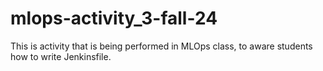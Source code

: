 # mlops-activity_3-fall-24
This is activity that is being performed in MLOps class, to aware students how to write Jenkinsfile.
